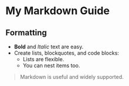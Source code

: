 # My Markdown Guide

## Formatting

- **Bold** and *Italic* text are easy.
- Create lists, blockquotes, and code blocks:
    - Lists are flexible.
    - You can nest items too.

> Markdown is useful and widely supported.